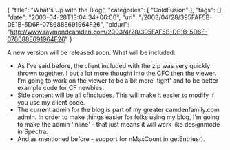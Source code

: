 {
	"title": "What's Up with the Blog",
	"categories": [
		"ColdFusion"
	],
	"tags": [],
	"date": "2003-04-28T13:04:34+06:00",
	"url": "/2003/04/28/395FAF5B-DE1B-5D6F-078688E691964F26",
	"oldurl": "http://www.raymondcamden.com/2003/4/28/395FAF5B-DE1B-5D6F-078688E691964F26"
}

A new version will be released soon. What will be included:

<ul>
<li>As I've said before, the client included with the zip was very quickly thrown together. I put a lot more thought into the CFC then the viewer. I'm going to work on the viewer to be a bit more 'tight' and to be better example code for CF newbies.
<li>Side content will be all cfincludes. This will make it easier to modify if you use my client code.
<li>The current admin for the blog is part of my greater camdenfamily.com admin. In order to make things easier for folks using my blog, I'm going to make the admin 'inline' - that just means it will work like designmode in Spectra.
<li>And as mentioned before - support for nMaxCount in getEntries().